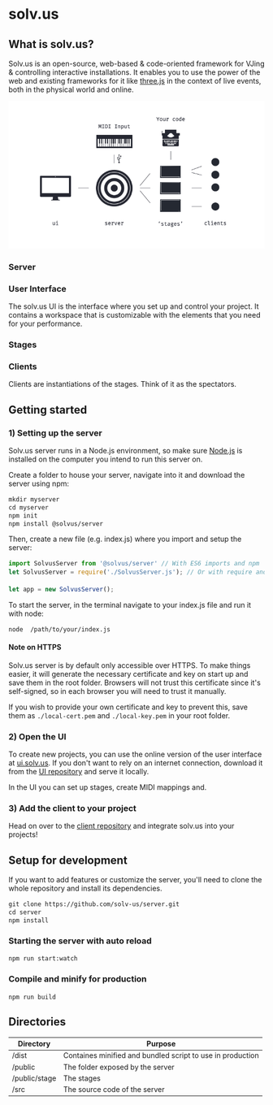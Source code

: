 # solv.us

## What is solv.us?
Solv.us is an open-source, web-based & code-oriented framework for VJing & controlling interactive installations. It enables you to use the power of the web and existing frameworks for it like [three.js](https://threejs.org) in the context of live events, both in the physical world and online.

<p align="center">
<img alt="A diagram of solv.us' elements: A server, User Interface, Stages and connected clients" src="diagram.png">
</p>

### Server

### User Interface
The solv.us UI is the interface where you set up and control your project. It contains a workspace that is customizable with the elements that you need for your performance. 

### Stages


### Clients
Clients are instantiations of the stages. Think of it as the spectators.


## Getting started
### 1) Setting up the server
Solv.us server runs in a Node.js environment, so make sure [Node.js](https://nodejs.org/en/) is installed on the computer you intend to run this server on. 

Create a folder to house your server, navigate into it and download the server using npm:
```
mkdir myserver
cd myserver
npm init
npm install @solvus/server
```

Then, create a new file (e.g. index.js) where you import and setup the server:
```js
import SolvusServer from '@solvus/server' // With ES6 imports and npm
let SolvusServer = require('./SolvusServer.js'); // Or with require and a downloaded file

let app = new SolvusServer();
```

To start the server, in the terminal navigate to your index.js file and run it with node:
```
node  /path/to/your/index.js
```

#### Note on HTTPS
Solv.us server is by default only accessible over HTTPS. To make things easier, it will generate the necessary certificate and key on start up and save them in the root folder. Browsers will not trust this certificate since it's self-signed, so in each browser you will need to trust it manually.

If you wish to provide your own certificate and key to prevent this, save them as ```./local-cert.pem``` and ```./local-key.pem``` in your root folder.

### 2) Open the UI
To create new projects, you can use the online version of the user interface at [ui.solv.us](ui.solv.us).
If you don't want to rely on an internet connection, download it from the [UI repository](https://github.com/solv-us/ui) and serve it locally. 

In the UI you can set up stages, create MIDI mappings and.

### 3) Add the client to your project
Head on over to the [client repository](https://github.com/solv-us/client) and integrate solv.us into your projects!

## Setup for development
If you want to add features or customize the server, you'll need to clone the whole repository and install its dependencies.

```
git clone https://github.com/solv-us/server.git
cd server
npm install
```

### Starting the server with auto reload
```
npm run start:watch
```

### Compile and minify for production
```
npm run build
```

## Directories

| Directory         | Purpose                                                              |
|-------------------|----------------------------------------------------------------------|
| /dist             | Containes minified and bundled script to use in production           |
| /public           | The folder exposed by the server                                     |
| /public/stage     | The stages                                                           |
| /src              | The source code of the server                                        |
